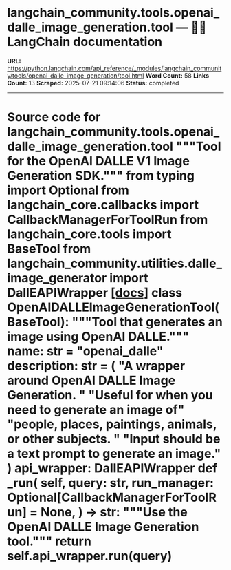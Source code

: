 # langchain_community.tools.openai_dalle_image_generation.tool — 🦜🔗 LangChain  documentation

**URL:** https://python.langchain.com/api_reference/_modules/langchain_community/tools/openai_dalle_image_generation/tool.html
**Word Count:** 58
**Links Count:** 13
**Scraped:** 2025-07-21 09:14:06
**Status:** completed

---

# Source code for langchain\_community.tools.openai\_dalle\_image\_generation.tool               """Tool for the OpenAI DALLE V1 Image Generation SDK."""          from typing import Optional          from langchain_core.callbacks import CallbackManagerForToolRun     from langchain_core.tools import BaseTool          from langchain_community.utilities.dalle_image_generator import DallEAPIWrapper                              [[docs]](https://python.langchain.com/api_reference/community/tools/langchain_community.tools.openai_dalle_image_generation.tool.OpenAIDALLEImageGenerationTool.html#langchain_community.tools.openai_dalle_image_generation.tool.OpenAIDALLEImageGenerationTool)     class OpenAIDALLEImageGenerationTool(BaseTool):         """Tool that generates an image using OpenAI DALLE."""              name: str = "openai_dalle"         description: str = (             "A wrapper around OpenAI DALLE Image Generation. "             "Useful for when you need to generate an image of"             "people, places, paintings, animals, or other subjects. "             "Input should be a text prompt to generate an image."         )         api_wrapper: DallEAPIWrapper              def _run(             self,             query: str,             run_manager: Optional[CallbackManagerForToolRun] = None,         ) -> str:             """Use the OpenAI DALLE Image Generation tool."""             return self.api_wrapper.run(query)